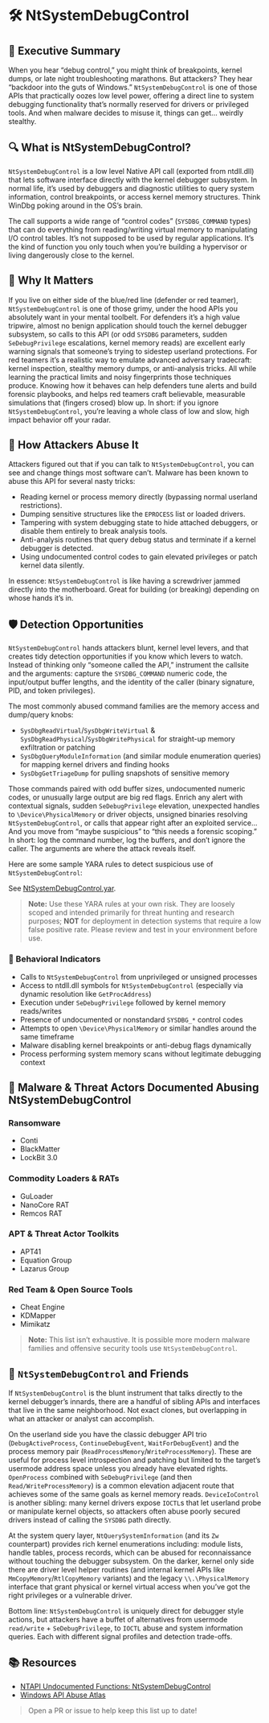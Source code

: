 # 🛠️ NtSystemDebugControl

## 🚀 Executive Summary
When you hear “debug control,” you might think of breakpoints, kernel dumps, or late night troubleshooting marathons. But attackers? They hear “backdoor into the guts of Windows.” `NtSystemDebugControl` is one of those APIs that practically oozes low level power, offering a direct line to system debugging functionality that’s normally reserved for drivers or privileged tools. And when malware decides to misuse it, things can get… weirdly stealthy.

## 🔍 What is NtSystemDebugControl?
`NtSystemDebugControl` is a low level Native API call (exported from ntdll.dll) that lets software interface directly with the kernel debugger subsystem. In normal life, it’s used by debuggers and diagnostic utilities to query system information, control breakpoints, or access kernel memory structures. Think WinDbg poking around in the OS’s brain.

The call supports a wide range of “control codes” (`SYSDBG_COMMAND` types) that can do everything from reading/writing virtual memory to manipulating I/O control tables. It’s not supposed to be used by regular applications. It’s the kind of function you only touch when you’re building a hypervisor or living dangerously close to the kernel.

## 🚩 Why It Matters
If you live on either side of the blue/red line (defender or red teamer), `NtSystemDebugControl` is one of those grimy, under the hood APIs you absolutely want in your mental toolbelt. For defenders it’s a high value tripwire, almost no benign application should touch the kernel debugger subsystem, so calls to this API (or odd `SYSDBG` parameters, sudden `SeDebugPrivilege` escalations, kernel memory reads) are excellent early warning signals that someone’s trying to sidestep userland protections. For red teamers it’s a realistic way to emulate advanced adversary tradecraft: kernel inspection, stealthy memory dumps, or anti-analysis tricks. All while learning the practical limits and noisy fingerprints those techniques produce. Knowing how it behaves can help defenders tune alerts and build forensic playbooks, and helps red teamers craft believable, measurable simulations that (fingers crosed) blow up. In short: if you ignore `NtSystemDebugControl`, you’re leaving a whole class of low and slow, high impact behavior off your radar.

## 🧬 How Attackers Abuse It
Attackers figured out that if you can talk to `NtSystemDebugControl`, you can see and change things most software can’t. Malware has been known to abuse this API for several nasty tricks:

 - Reading kernel or process memory directly (bypassing normal userland restrictions).
 - Dumping sensitive structures like the `EPROCESS` list or loaded drivers.
 - Tampering with system debugging state to hide attached debuggers, or disable them entirely to break analysis tools.
 - Anti-analysis routines that query debug status and terminate if a kernel debugger is detected.
 - Using undocumented control codes to gain elevated privileges or patch kernel data silently.

In essence: `NtSystemDebugControl` is like having a screwdriver jammed directly into the motherboard. Great for building (or breaking) depending on whose hands it’s in.

## 🛡️ Detection Opportunities
`NtSystemDebugControl` hands attackers blunt, kernel level levers, and that creates tidy detection opportunities if you know which levers to watch. Instead of thinking only “someone called the API,” instrument the callsite and the arguments: capture the `SYSDBG_COMMAND` numeric code, the input/output buffer lengths, and the identity of the caller (binary signature, PID, and token privileges). 

The most commonly abused command families are the memory access and dump/query knobs: 
 - `SysDbgReadVirtual`/`SysDbgWriteVirtual` & `SysDbgReadPhysical`/`SysDbgWritePhysical` for straight-up memory exfiltration or patching
 - `SysDbgQueryModuleInformation` (and similar module enumeration queries) for mapping kernel drivers and finding hooks
 - `SysDbgGetTriageDump` for pulling snapshots of sensitive memory
 
Those commands paired with odd buffer sizes, undocumented numeric codes, or unusually large output are big red flags. Enrich any alert with contextual signals, sudden `SeDebugPrivilege` elevation, unexpected handles to `\Device\PhysicalMemory` or driver objects, unsigned binaries resolving `NtSystemDebugControl`, or calls that appear right after an exploited service... And you move from “maybe suspicious” to “this needs a forensic scoping.” In short: log the command number, log the buffers, and don’t ignore the caller. The arguments are where the attack reveals itself.

Here are some sample YARA rules to detect suspicious use of `NtSystemDebugControl`:

See [NtSystemDebugControl.yar](https://github.com/danafaye/WindowsAPIAbuseAtlas/blob/main/NTDLL/NtSystemDebugControl/NtSystemDebugControl.yar).

> **Note:** Use these YARA rules at your own risk. They are loosely scoped and intended primarily for threat hunting and research purposes; **NOT** for deployment in detection systems that require a low false positive rate. Please review and test in your environment before use.

### 🐾 Behavioral Indicators
 - Calls to `NtSystemDebugControl` from unprivileged or unsigned processes
 - Access to ntdll.dll symbols for `NtSystemDebugControl` (especially via dynamic resolution like `GetProcAddress`)
 - Execution under `SeDebugPrivilege` followed by kernel memory reads/writes
 - Presence of undocumented or nonstandard `SYSDBG_*` control codes
 - Attempts to open `\Device\PhysicalMemory` or similar handles around the same timeframe
 - Malware disabling kernel breakpoints or anti-debug flags dynamically
 - Process performing system memory scans without legitimate debugging context

## 🦠 Malware & Threat Actors Documented Abusing NtSystemDebugControl

### **Ransomware**
- Conti
- BlackMatter 
- LockBit 3.0 

### **Commodity Loaders & RATs**
- GuLoader
- NanoCore RAT
- Remcos RAT

### **APT & Threat Actor Toolkits**
- APT41
- Equation Group
- Lazarus Group

### **Red Team & Open Source Tools**
- Cheat Engine
- KDMapper
- Mimikatz

> **Note:** This list isn’t exhaustive. It is possible more modern malware families and offensive security tools use `NtSystemDebugControl`.

## 🧵 `NtSystemDebugControl` and Friends
If `NtSystemDebugControl` is the blunt instrument that talks directly to the kernel debugger’s innards, there are a handful of sibling APIs and interfaces that live in the same neighborhood. Not exact clones, but overlapping in what an attacker or analyst can accomplish. 

On the userland side you have the classic debugger API trio (`DebugActiveProcess`, `ContinueDebugEvent`, `WaitForDebugEvent`) and the process memory pair (`ReadProcessMemory`/`WriteProcessMemory`). These are useful for process level introspection and patching but limited to the target’s usermode address space unless you already have elevated rights. `OpenProcess` combined with `SeDebugPrivilege` (and then `Read/WriteProcessMemory`) is a common elevation adjacent route that achieves some of the same goals as kernel memory reads. `DeviceIoControl` is another sibling: many kernel drivers expose `IOCTL`s that let userland probe or manipulate kernel objects, so attackers often abuse poorly secured drivers instead of calling the `SYSDBG` path directly. 

At the system query layer, `NtQuerySystemInformation` (and its `Zw` counterpart) provides rich kernel enumerations including: module lists, handle tables, process records, which can be abused for reconnaissance without touching the debugger subsystem. On the darker, kernel only side there are driver level helper routines (and internal kernel APIs like `MmCopyMemory`/`RtlCopyMemory` variants) and the legacy `\\.\PhysicalMemory` interface that grant physical or kernel virtual access when you’ve got the right privileges or a vulnerable driver. 

Bottom line: `NtSystemDebugControl` is uniquely direct for debugger style actions, but attackers have a buffet of alternatives from usermode `read/write` + `SeDebugPrivilege`, to `IOCTL` abuse and system information queries. Each with different signal profiles and detection trade-offs.

## 📚 Resources
- [NTAPI Undocumented Functions: NtSystemDebugControl](http://undocumented.ntinternals.net/index.html?page=UserMode%2FUndocumented%20Functions%2FDebug%2FNtSystemDebugControl.html)
- [Windows API Abuse Atlas](https://github.com/danafaye/WindowsAPIAbuseAtlas)

> Open a PR or issue to help keep this list up to date!
